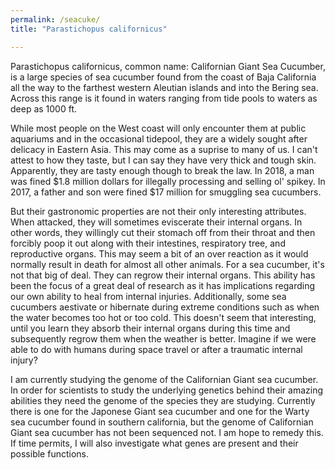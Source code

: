 ```yaml
---
permalink: /seacuke/
title: "Parastichopus californicus"

---
```

Parastichopus californicus, common name: Californian Giant Sea Cucumber, is a large species of sea cucumber found from the coast of Baja California all the way to the farthest western Aleutian islands and into the Bering sea. Across this range is it found in waters ranging from tide pools to waters as deep as 1000 ft. 

While most people on the West coast will only encounter them at public aquariums and in the occasional tidepool, they are a widely sought after delicacy in Eastern Asia. This may come as a suprise to many of us. I can't attest to how they taste, but I can say they have very thick and tough skin. Apparently, they are tasty enough though to break the law. In 2018, a man was fined $1.8 million dollars for illegally processing  and selling ol' spikey. In 2017, a father and son were fined $17 million for smuggling sea cucumbers. 

But their gastronomic properties are not their only interesting attributes. When attacked, they will sometimes eviscerate their internal organs. In other words, they willingly cut their stomach off from their throat and then forcibly poop it out along with their intestines, respiratory tree, and reproductive organs. This may seem a bit of an over reaction as it would normally result in death for almost all other animals. For a sea cucumber, it's not that big of deal. They can regrow their internal organs. This ability has been the focus of a great deal of research as it has implications regarding our own ability to heal from internal injuries. Additionally, some sea cucumbers aestivate  or hibernate during extreme conditions such as when the water becomes too hot or too cold. This doesn't seem that interesting, until you learn they absorb their internal organs during this time and subsequently regrow them when the weather is better. Imagine if we were able to do with humans during space travel or after a traumatic internal injury? 

I am currently studying the genome of the Californian Giant sea cucumber. In order for scientists to study the underlying genetics behind their amazing abilities they need the genome of the species they are studying. Currently there is one for the Japonese Giant sea cucumber and one for the Warty sea cucumber found in southern california, but the genome of Californian Giant sea cucumber has not been sequenced not. I am hope to remedy this. If time permits, I will also investigate what genes are present and their possible functions.  

